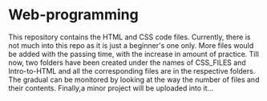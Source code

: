 # Web-programming
This repository contains the HTML and CSS code files. 
Currently, there is not much into this repo as it is just a beginner's one only.
More files would be added with the passing time, with the increase in amount of practice.
Till now, two folders have been created under the names of CSS_FILES and Intro-to-HTML and all the corresponding files are in the respective folders.
The gradual can be monitored by looking at the way the number of files and their contents.
Finally,a minor project will be uploaded into it...
